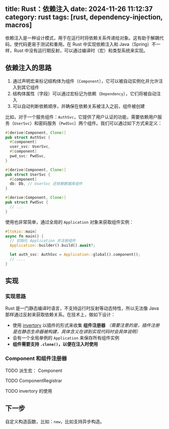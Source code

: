title: Rust：依赖注入
date: 2024-11-26 11:12:37
category: rust
tags: [rust, dependency-injection, macros]
---

依赖注入是一种设计模式，用于在运行时将依赖关系传递给对象。这有助于解耦代码，使代码更易于测试和重用。在 Rust 中实现依赖注入和 Java（Spring）不一样，Rust 中没有运行期反射，可以通过编译时（宏）和类型系统来实现。

## 依赖注入的思路

1. 通过声明宏来标记结构体为组件（`Component`），它可以被自动实例化并允许注入到其它组件
2. 结构体属性（字段）可以通过宏标记为依赖（`Dependency`），它们将被自动注入
3. 可以自动判断依赖顺序，并确保在依赖关系被注入之前，组件被创建

比如，对于一个服务组件：`AuthSvc`，它提供了用户认证的功能，需要依赖用户服务（`UserSvc`）和密码服务（`PwdSvc`）两个组件。我们可以通过如下方式来定义：

```rust
#[derive(Component, Clone)]
pub struct AuthSvc {
  #[component]
  user_svc: UserSvc,
  #[component]
  pwd_svc: PwdSvc,
}

#[derive(Component, Clone)]
pub struct UserSvc {
  #[component]
  db: Db, // UserSvc 还依赖数据库组件
}

#[derive(Component, Clone)]
pub struct PwdSvc {
  // ...
}
```

使用也非常简单，通过全局的 `Application` 对象来获取组件实例：

```rust
#[tokio::main]
async fn main() {
  // 初始化 Application 并注册组件
  Application::builder().build().await?;

  let auth_svc: AuthSvc = Application::global().component();
  // ....
}
```

## 实现

### 实现思路

Rust 是一门静态编译时语言，不支持运行时反射等动态特性，所以无法像 Java 那样通过反射来获取依赖关系。在技术上，做如下设计：

- 使用 [invertory](https://crates.io/crates/inventory) 以插件的形式来收集 **组件注册器** _（需要注意的是，插件注册是在静态生命器被构建，具体含义在讲到实现代码时会具体说明）_
- 会有一个全局单例的 `Application` 来保存所有组件实例
- **组件需要支持 `.clone()`，以便在注入时使用**

### Component 和组件注册器

TODO 派生宏： Component

TODO ComponentRegistrar

TODO invertory 的使用

## 下一步

自定义构造函数，比如：`new`，比如支持异步构造。
